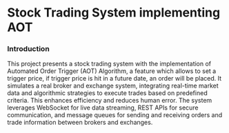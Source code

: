   # Stock Trading System implementing AOT

### Introduction
This project presents a stock trading system with the implementation of Automated Order Trigger (AOT) Algorithm, a feature which allows to set a trigger price, if trigger price is hit in a future date, an order will be placed. It simulates a real broker and exchange system, integrating real-time market data and algorithmic strategies to execute trades based on predefined criteria. This enhances efficiency and reduces human error. The system leverages WebSocket for live data streaming, REST APIs for secure communication, and message queues for sending and receiving orders and trade information between brokers and exchanges.
